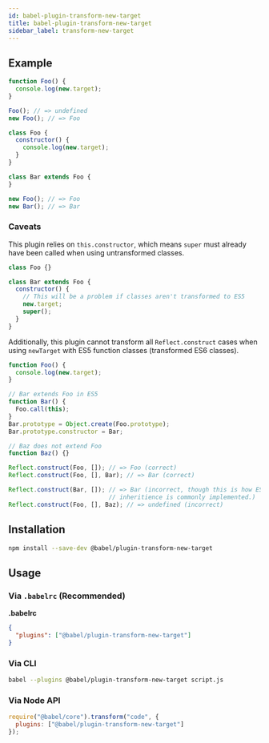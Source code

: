 ```yaml
---
id: babel-plugin-transform-new-target
title: babel-plugin-transform-new-target
sidebar_label: transform-new-target
---
```



## Example

```js
function Foo() {
  console.log(new.target);
}

Foo(); // => undefined
new Foo(); // => Foo
```

```js
class Foo {
  constructor() {
    console.log(new.target);
  }
}

class Bar extends Foo {
}

new Foo(); // => Foo
new Bar(); // => Bar
```

### Caveats

This plugin relies on `this.constructor`, which means `super` must
already have been called when using untransformed classes.

```js
class Foo {}

class Bar extends Foo {
  constructor() {
    // This will be a problem if classes aren't transformed to ES5
    new.target;
    super();
  }
}
```

Additionally, this plugin cannot transform all `Reflect.construct` cases
when using `newTarget` with ES5 function classes (transformed ES6 classes).

```js
function Foo() {
  console.log(new.target);
}

// Bar extends Foo in ES5
function Bar() {
  Foo.call(this);
}
Bar.prototype = Object.create(Foo.prototype);
Bar.prototype.constructor = Bar;

// Baz does not extend Foo
function Baz() {}

Reflect.construct(Foo, []); // => Foo (correct)
Reflect.construct(Foo, [], Bar); // => Bar (correct)

Reflect.construct(Bar, []); // => Bar (incorrect, though this is how ES5
                            // inheritience is commonly implemented.)
Reflect.construct(Foo, [], Baz); // => undefined (incorrect)
```

## Installation

```sh
npm install --save-dev @babel/plugin-transform-new-target
```

## Usage

### Via `.babelrc` (Recommended)

**.babelrc**

```json
{
  "plugins": ["@babel/plugin-transform-new-target"]
}
```

### Via CLI

```sh
babel --plugins @babel/plugin-transform-new-target script.js
```

### Via Node API

```javascript
require("@babel/core").transform("code", {
  plugins: ["@babel/plugin-transform-new-target"]
});
```


